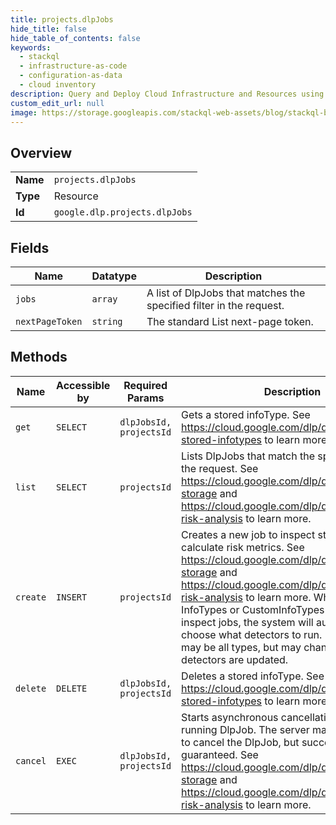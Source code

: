 ```yaml
---
title: projects.dlpJobs
hide_title: false
hide_table_of_contents: false
keywords:
  - stackql
  - infrastructure-as-code
  - configuration-as-data
  - cloud inventory
description: Query and Deploy Cloud Infrastructure and Resources using SQL
custom_edit_url: null
image: https://storage.googleapis.com/stackql-web-assets/blog/stackql-blog-post-featured-image.png
---
```

  
    

## Overview
<table><tbody>
<tr><td><b>Name</b></td><td><code>projects.dlpJobs</code></td></tr>
<tr><td><b>Type</b></td><td>Resource</td></tr>
<tr><td><b>Id</b></td><td><code>google.dlp.projects.dlpJobs</code></td></tr>
</tbody></table>

## Fields
| Name | Datatype | Description |
| ---- | -------- | ----------- |
| `jobs` | `array` | A list of DlpJobs that matches the specified filter in the request. |
| `nextPageToken` | `string` | The standard List next-page token. |
## Methods
| Name | Accessible by | Required Params | Description |
| ---- | ------------- | --------------- | ----------- |
| `get` | `SELECT` | `dlpJobsId, projectsId` | Gets a stored infoType. See https://cloud.google.com/dlp/docs/creating-stored-infotypes to learn more. |
| `list` | `SELECT` | `projectsId` | Lists DlpJobs that match the specified filter in the request. See https://cloud.google.com/dlp/docs/inspecting-storage and https://cloud.google.com/dlp/docs/compute-risk-analysis to learn more. |
| `create` | `INSERT` | `projectsId` | Creates a new job to inspect storage or calculate risk metrics. See https://cloud.google.com/dlp/docs/inspecting-storage and https://cloud.google.com/dlp/docs/compute-risk-analysis to learn more. When no InfoTypes or CustomInfoTypes are specified in inspect jobs, the system will automatically choose what detectors to run. By default this may be all types, but may change over time as detectors are updated. |
| `delete` | `DELETE` | `dlpJobsId, projectsId` | Deletes a stored infoType. See https://cloud.google.com/dlp/docs/creating-stored-infotypes to learn more. |
| `cancel` | `EXEC` | `dlpJobsId, projectsId` | Starts asynchronous cancellation on a long-running DlpJob. The server makes a best effort to cancel the DlpJob, but success is not guaranteed. See https://cloud.google.com/dlp/docs/inspecting-storage and https://cloud.google.com/dlp/docs/compute-risk-analysis to learn more. |

